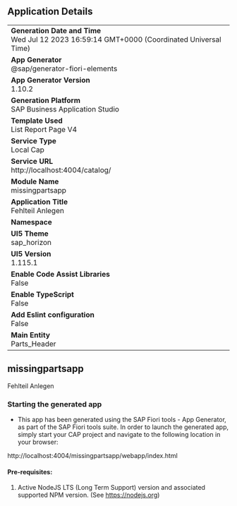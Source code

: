 ## Application Details
|               |
| ------------- |
|**Generation Date and Time**<br>Wed Jul 12 2023 16:59:14 GMT+0000 (Coordinated Universal Time)|
|**App Generator**<br>@sap/generator-fiori-elements|
|**App Generator Version**<br>1.10.2|
|**Generation Platform**<br>SAP Business Application Studio|
|**Template Used**<br>List Report Page V4|
|**Service Type**<br>Local Cap|
|**Service URL**<br>http://localhost:4004/catalog/
|**Module Name**<br>missingpartsapp|
|**Application Title**<br>Fehlteil Anlegen|
|**Namespace**<br>|
|**UI5 Theme**<br>sap_horizon|
|**UI5 Version**<br>1.115.1|
|**Enable Code Assist Libraries**<br>False|
|**Enable TypeScript**<br>False|
|**Add Eslint configuration**<br>False|
|**Main Entity**<br>Parts_Header|

## missingpartsapp

Fehlteil Anlegen

### Starting the generated app

-   This app has been generated using the SAP Fiori tools - App Generator, as part of the SAP Fiori tools suite.  In order to launch the generated app, simply start your CAP project and navigate to the following location in your browser:

http://localhost:4004/missingpartsapp/webapp/index.html

#### Pre-requisites:

1. Active NodeJS LTS (Long Term Support) version and associated supported NPM version.  (See https://nodejs.org)


